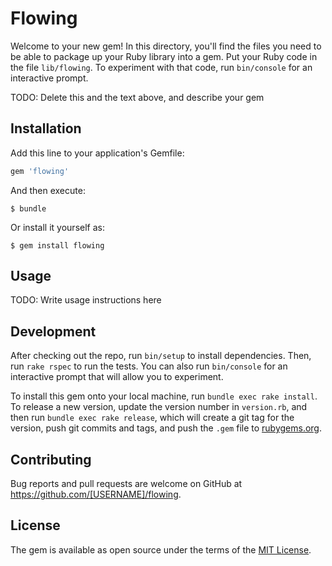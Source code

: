 # Flowing

Welcome to your new gem! In this directory, you'll find the files you need to be able to package up your Ruby library into a gem. Put your Ruby code in the file `lib/flowing`. To experiment with that code, run `bin/console` for an interactive prompt.

TODO: Delete this and the text above, and describe your gem

## Installation

Add this line to your application's Gemfile:

```ruby
gem 'flowing'
```

And then execute:

    $ bundle

Or install it yourself as:

    $ gem install flowing

## Usage

TODO: Write usage instructions here

## Development

After checking out the repo, run `bin/setup` to install dependencies. Then, run `rake rspec` to run the tests. You can also run `bin/console` for an interactive prompt that will allow you to experiment.

To install this gem onto your local machine, run `bundle exec rake install`. To release a new version, update the version number in `version.rb`, and then run `bundle exec rake release`, which will create a git tag for the version, push git commits and tags, and push the `.gem` file to [rubygems.org](https://rubygems.org).

## Contributing

Bug reports and pull requests are welcome on GitHub at https://github.com/[USERNAME]/flowing.


## License

The gem is available as open source under the terms of the [MIT License](http://opensource.org/licenses/MIT).

